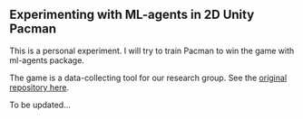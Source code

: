 ## Experimenting with ML-agents in 2D Unity Pacman

This is a personal experiment. I will try to train Pacman to win the game with ml-agents package.

The game is a data-collecting tool for our research group. See the [original repository here](https://version.helsinki.fi/hipercog/behavlets/unity_pacman).

To be updated...